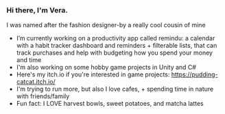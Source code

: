 ### Hi there, I'm Vera.
I was named after the fashion designer-by a really cool cousin of mine
-  I’m currently working on a productivity app called remindu: a calendar with a habit tracker dashboard and reminders + filterable lists, that can track purchases and help with budgeting how you spend your money and time
-  I'm also working on some hobby game projects in Unity and C#
-  Here's my itch.io if you're interested in game projects: https://pudding-catcat.itch.io/
-  I'm trying to run more, but also I love cafes, + spending time in nature with friends/family
-  Fun fact: I LOVE harvest bowls, sweet potatoes, and matcha lattes
